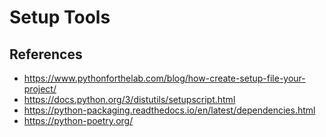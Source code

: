 # Setup Tools



## References
* https://www.pythonforthelab.com/blog/how-create-setup-file-your-project/
* https://docs.python.org/3/distutils/setupscript.html 
* https://python-packaging.readthedocs.io/en/latest/dependencies.html 
* https://python-poetry.org/

